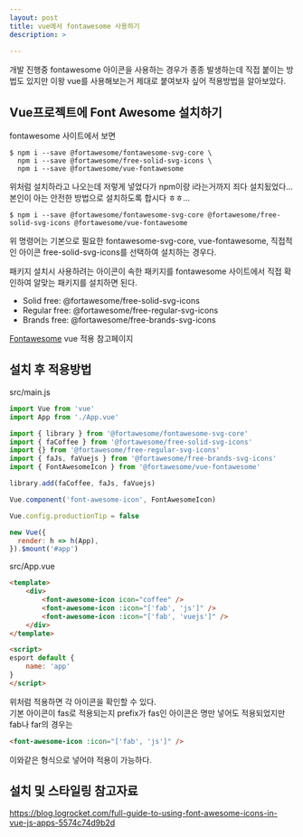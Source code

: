 ```yaml
---
layout: post
title: vue에서 fontawesome 사용하기
description: >
    
---
```


개발 진행중 fontawesome 아이콘을 사용하는 경우가 종종 발생하는데 직접 붙이는 방법도 있지만 이왕 vue를 사용해보는거 제대로 붙여보자 싶어 적용방법을 알아보았다.

## Vue프로젝트에 Font Awesome 설치하기
fontawesome 사이트에서 보면   
~~~
$ npm i --save @fortawesome/fontawesome-svg-core \
  npm i --save @fortawesome/free-solid-svg-icons \
  npm i --save @fortawesome/vue-fontawesome  
~~~
위처럼 설치하라고 나오는데 저렇게 넣었다가 npm이랑 i라는거까지 죄다 설치됬었다...   
본인이 아는 안전한 방법으로 설치하도록 합시다 ㅎㅎ...
~~~
$ npm i --save @fortawesome/fontawesome-svg-core @fortawesome/free-solid-svg-icons @fortawesome/vue-fontawesome  
~~~

위 명령어는 기본으로 필요한 fontawesome-svg-core, vue-fontawesome, 직접적인 아이콘 free-solid-svg-icons를 선택하여 설치하는 경우다. 

패키지 설치시 사용하려는 아이콘이 속한 패키지를 fontawesome 사이트에서 직접 확인하여 알맞는 패키지를 설치하면 된다.

- Solid free: @fortawesome/free-solid-svg-icons
- Regular free: @fortawesome/free-regular-svg-icons
- Brands free: @fortawesome/free-brands-svg-icons

[Fontawesome](https://fontawesome.com/how-to-use/on-the-web/using-with/vuejs) vue 적용 참고페이지  


## 설치 후 적용방법

src/main.js
~~~ javascript
import Vue from 'vue'
import App from './App.vue'

import { library } from '@fortawesome/fontawesome-svg-core'
import { faCoffee } from '@fortawesome/free-solid-svg-icons'
import {} from '@fortawesome/free-regular-svg-icons'
import { faJs, faVuejs } from '@fortawesome/free-brands-svg-icons'
import { FontAwesomeIcon } from '@fortawesome/vue-fontawesome'

library.add(faCoffee, faJs, faVuejs)

Vue.component('font-awesome-icon', FontAwesomeIcon)

Vue.config.productionTip = false

new Vue({
  render: h => h(App),
}).$mount('#app')
~~~
src/App.vue
~~~ html
<template>
    <div>
        <font-awesome-icon icon="coffee" />
        <font-awesome-icon :icon="['fab', 'js']" />
        <font-awesome-icon :icon="['fab', 'vuejs']" />
    </div>
</template>

<script>
esport default {
    name: 'app'
}
</script>
~~~

위처럼 적용하면 각 아이콘을 확인할 수 있다.   
기본 아이콘이 fas로 적용되는지 prefix가 fas인 아이콘은 명만 넣어도 적용되었지만 fab나 far의 경우는 
~~~html
<font-awesome-icon :icon="['fab', 'js']" />
~~~
이와같은 형식으로 넣어야 적용이 가능하다.



## 설치 및 스타일링 참고자료
https://blog.logrocket.com/full-guide-to-using-font-awesome-icons-in-vue-js-apps-5574c74d9b2d

